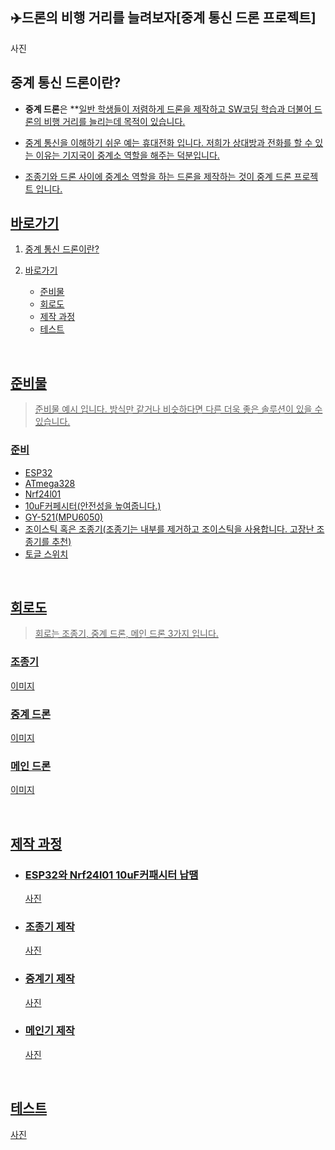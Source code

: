 ## ✈️드론의 비행 거리를 늘려보자[중계 통신 드론 프로젝트]
사진

## 중계 통신 드론이란?

- **중계 드론**은 **<u>일반 학생들이 저렴하게 드론을 제작하고 SW코딩 학습과 더불어 드론의 비행 거리를 늘리는데 목적이 있습니다.

- 중계 통신을 이해하기 쉬운 예는 휴대전화 입니다. 저희가 상대방과 전화를 할 수 있는 이유는 기지국이 중계소 역할을 해주는 덕분입니다.

- 조종기와 드론 사이에 중계소 역할을 하는 드론을 제작하는 것이 중계 드론 프로젝트 입니다.


## 바로가기
1. [중계 통신 드론이란?](#중계-통신-드론이란)

2. [바로가기](#바로가기)
    - [준비물](#준비물)
    - [회로도](#회로도)
    - [제작 과정](#제작-과정)
    - [테스트](#테스트)

 
<br>

## 준비물
>준비물 예시 입니다. 방식만 같거나 비슷하다면 다른 더욱 좋은 솔루션이 있을 수 있습니다.

### 준비
- ESP32
- ATmega328
- Nrf24l01
- 10uF커페시터(안전성을 높여줍니다.)
- GY-521(MPU6050)
- 조이스틱 혹은 조종기(조종기는 내부를 제거하고 조이스틱을 사용합니다. 고장난 조종기를 추천)
- 토글 스위치

<br>

## 회로도
  >회로는 조종기, 중계 드론, 메인 드론 3가지 입니다.

### 조종기
이미지

### 중계 드론
이미지

### 메인 드론
이미지

<br>

## 제작 과정

  - ### ESP32와 Nrf24l01 10uF커패시터 납땜
    사진

  - ### 조종기 제작
    사진

  - ### 중계기 제작
    사진

  - ### 메인기 제작
    사진

<br>

## 테스트

  사진

